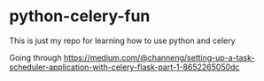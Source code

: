 # python-celery-fun
This is just my repo for learning how to use python and celery

Going through https://medium.com/@channeng/setting-up-a-task-scheduler-application-with-celery-flask-part-1-8652265050dc
